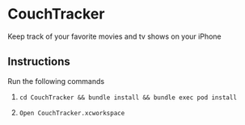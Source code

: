 CouchTracker
===

Keep track of your favorite movies and tv shows on your iPhone

## Instructions

Run the following commands

1. `cd CouchTracker && bundle install && bundle exec pod install`

2. `Open CouchTracker.xcworkspace`